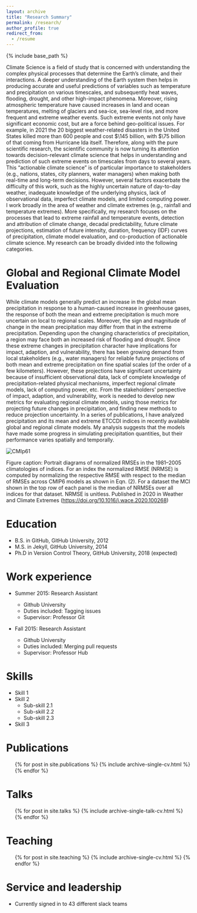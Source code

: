 ```yaml
---
layout: archive
title: "Research Summary"
permalink: /research/
author_profile: true
redirect_from:
  - /resume
---
```


{% include base_path %}

Climate Science is a field of study that is concerned with understanding the complex physical processes that determine the Earth’s climate, and their interactions. A deeper understanding of the Earth system then helps in producing accurate and useful predictions of variables such as temperature and precipitation on various timescales, and subsequently heat waves, flooding, drought, and other high-impact phenomena. Moreover, rising atmospheric temperature have caused increases in land and ocean temperatures, melting of glaciers and sea-ice, sea-level rise, and more frequent and extreme weather events. Such extreme events not only have significant economic cost, but are a force behind geo-political issues. For example, in 2021 the 20 biggest weather-related disasters in the United States killed more than 600 people and cost \$\145 billion, with \$\75 billion of that coming from Hurricane Ida itself. Therefore, along with the pure scientific research, the scientific community is now turning its attention towards decision-relevant climate science that helps in understanding and prediction of such extreme events on timescales from days to several years. This “actionable climate science” is of particular importance to stakeholders (e.g., nations, states, city planners, water managers) when making both real-time and long-term decisions. However, several factors exacerbate the difficulty of this work, such as the highly uncertain nature of day-to-day weather, inadequate knowledge of the underlying physics, lack of observational data, imperfect climate models, and limited computing power. 
I work broadly in the area of weather and climate extremes (e.g., rainfall and temperature extremes). More specifically, my research focuses on the processes that lead to extreme rainfall and temperature events, detection and attribution of climate change, decadal predictability, future climate projections, estimation of future intensity, duration, frequency (IDF) curves of precipitation, climate model evaluation, and co-production of actionable climate science. My research can be broadly divided into the following categories.

Global and Regional Climate Model Evaluation
======
While climate models generally predict an increase in the global mean precipitation in response to a human-caused increase in greenhouse gases, the response of both the mean and extreme precipitation is much more uncertain on local to regional scales. Moreover, the sign and magnitude of change in the mean precipitation may differ from that in the extreme precipitation. Depending upon the changing characteristics of precipitation, a region may face both an increased risk of flooding and drought.  Since these extreme changes in precipitation character have implications for impact, adaption, and vulnerability, there has been growing demand from local stakeholders (e.g., water managers) for reliable future projections of both mean and extreme precipitation on fine spatial scales (of the order of a few kilometers). However, these projections have significant uncertainty because of insufficient observational data, lack of complete knowledge of precipitation-related physical mechanisms, imperfect regional climate models, lack of computing power, etc. From the stakeholders’ perspective of impact, adaption, and vulnerability, work is needed to develop new metrics for evaluating regional climate models, using those metrics for projecting future changes in precipitation, and finding new methods to reduce projection uncertainty.  In a series of publications, I have analyzed precipitation and its mean and extreme ETCCDI indices in recently available global and regional climate models. My analysis suggests that the models have made some progress in simulating precipitation quantities, but their performance varies spatially and temporally.


![CMIp61](https://user-images.githubusercontent.com/123796770/215291423-e8332c97-ec7c-4198-ac79-aa899a3d19b1.jpg)  

Figure caption: Portrait diagrams of normalized RMSEs in the 1981–2005 climatologies of indices. For an index the normalized RMSE (NRMSE) is computed by normalizing the respective RMSE with respect to the median of RMSEs across CMIP6 models as shown in Eqn. (2). For a dataset the MCI shown in the top row of each panel is the median of NRMSEs over all indices for that dataset. NRMSE is unitless. Published in 2020 in Weather and Climate Extremes (<https://doi.org/10.1016/j.wace.2020.100268>)



Education
======
* B.S. in GitHub, GitHub University, 2012
* M.S. in Jekyll, GitHub University, 2014
* Ph.D in Version Control Theory, GitHub University, 2018 (expected)

Work experience
======
* Summer 2015: Research Assistant
  * Github University
  * Duties included: Tagging issues
  * Supervisor: Professor Git

* Fall 2015: Research Assistant
  * Github University
  * Duties included: Merging pull requests
  * Supervisor: Professor Hub
  
Skills
======
* Skill 1
* Skill 2
  * Sub-skill 2.1
  * Sub-skill 2.2
  * Sub-skill 2.3
* Skill 3

Publications
======
  <ul>{% for post in site.publications %}
    {% include archive-single-cv.html %}
  {% endfor %}</ul>
  
Talks
======
  <ul>{% for post in site.talks %}
    {% include archive-single-talk-cv.html %}
  {% endfor %}</ul>
  
Teaching
======
  <ul>{% for post in site.teaching %}
    {% include archive-single-cv.html %}
  {% endfor %}</ul>
  
Service and leadership
======
* Currently signed in to 43 different slack teams
